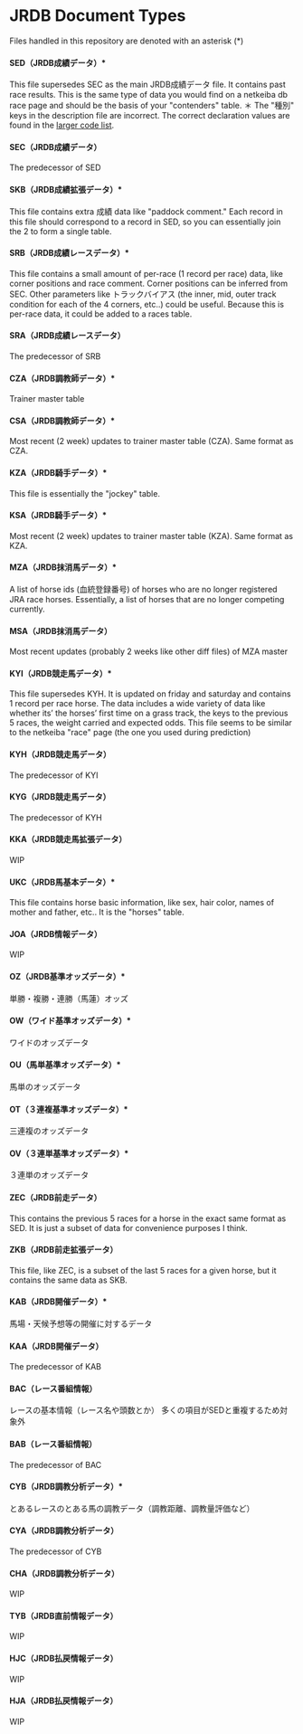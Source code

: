 # JRDB Document Types

Files handled in this repository are denoted with an asterisk (*)

#### SED（JRDB成績データ）*
This file supersedes SEC as the main JRDB成績データ file. It contains past race results. This is the same type of data you would find on a netkeiba db race page and should be the basis of your "contenders" table.
＊ The "種別" keys in the description file are incorrect. The correct declaration values are found in the [larger code list](http://www.jrdb.com/program/jrdb_code.txt).

#### SEC（JRDB成績データ）
The predecessor of SED

#### SKB（JRDB成績拡張データ）*
This file contains extra 成績 data like "paddock comment." Each record in this file should correspond to a record in SED, so you can essentially join the 2 to form a single table.

#### SRB（JRDB成績レースデータ）*
This file contains a small amount of per-race (1 record per race) data, like corner positions and race comment. Corner positions can be inferred from SEC. Other parameters like トラックバイアス (the inner, mid, outer track condition for each of the 4 corners, etc..) could be useful. Because this is per-race data, it could be added to a races table.

#### SRA（JRDB成績レースデータ）
The predecessor of SRB

#### CZA（JRDB調教師データ）*
Trainer master table

#### CSA（JRDB調教師データ）*
Most recent (2 week) updates to trainer master table (CZA). Same format as CZA.

#### KZA（JRDB騎手データ）*
This file is essentially the "jockey" table.

#### KSA（JRDB騎手データ）*
Most recent (2 week) updates to trainer master table (KZA). Same format as KZA.

#### MZA（JRDB抹消馬データ）*
A list of horse ids (血統登録番号) of horses who are no longer registered JRA race horses. Essentially, a list of horses that are no longer competing currently.

#### MSA（JRDB抹消馬データ）
Most recent updates (probably 2 weeks like other diff files) of MZA master

#### KYI（JRDB競走馬データ）*
This file supersedes KYH. It is updated on friday and saturday and contains 1 record per race horse. The data includes a wide variety of data like whether its’ the horses’ first time on a grass track, the keys to the previous 5 races, the weight carried and expected odds. This file seems to be similar to the netkeiba "race" page (the one you used during prediction)

#### KYH（JRDB競走馬データ）
The predecessor of KYI

#### KYG（JRDB競走馬データ）
The predecessor of KYH

#### KKA（JRDB競走馬拡張データ）
WIP
 
#### UKC（JRDB馬基本データ）*
This file contains horse basic information, like sex, hair color, names of mother and father, etc.. It is the "horses" table.

#### JOA（JRDB情報データ）
WIP

#### OZ（JRDB基準オッズデータ）* 
単勝・複勝・連勝（馬蓮）オッズ 

#### OW（ワイド基準オッズデータ）* 
ワイドのオッズデータ

#### OU（馬単基準オッズデータ）*
馬単のオッズデータ

#### OT（３連複基準オッズデータ）*
三連複のオッズデータ

#### OV（３連単基準オッズデータ）*
３連単のオッズデータ

#### ZEC（JRDB前走データ）
This contains the previous 5 races for a horse in the exact same format as SED. It is just a subset of data for convenience purposes I think.

#### ZKB（JRDB前走拡張データ）
This file, like ZEC, is a subset of the last 5 races for a given horse, but it contains the same data as SKB.

#### KAB（JRDB開催データ）*
馬場・天候予想等の開催に対するデータ
 
#### KAA（JRDB開催データ）
The predecessor of KAB

#### BAC（レース番組情報）
レースの基本情報（レース名や頭数とか）
多くの項目がSEDと重複するため対象外 

#### BAB（レース番組情報）
The predecessor of BAC

#### CYB（JRDB調教分析データ）*
とあるレースのとある馬の調教データ（調教距離、調教量評価など）
 
#### CYA（JRDB調教分析データ）
The predecessor of CYB

#### CHA（JRDB調教分析データ）
WIP

#### TYB（JRDB直前情報データ）
WIP

#### HJC（JRDB払戻情報データ）
WIP

#### HJA（JRDB払戻情報データ）
WIP
